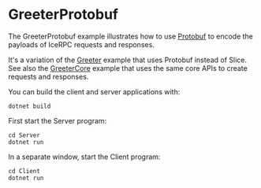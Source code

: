 # GreeterProtobuf

The GreeterProtobuf example illustrates how to use [Protobuf][protobuf] to encode the payloads of IceRPC requests and
responses.

It's a variation of the [Greeter](Greeter) example that uses Protobuf instead of Slice. See also the
[GreeterCore](GreeterCore) example that uses the same core APIs to create requests and responses.

You can build the client and server applications with:

``` shell
dotnet build
```

First start the Server program:

```shell
cd Server
dotnet run
```

In a separate window, start the Client program:

```shell
cd Client
dotnet run
```

[protobuf]: https://protobuf.dev/getting-started/csharptutorial/
